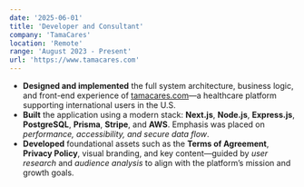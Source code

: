 ```yaml
---
date: '2025-06-01'
title: 'Developer and Consultant'
company: 'TamaCares'
location: 'Remote'
range: 'August 2023 - Present'
url: 'https://www.tamacares.com'
---
```


- **Designed and implemented** the full system architecture, business logic, and front-end experience of [tamacares.com](https://www.tamacares.com)—a healthcare platform supporting international users in the U.S.
- **Built** the application using a modern stack: **Next.js**, **Node.js**, **Express.js**, **PostgreSQL**, **Prisma**, **Stripe**, and **AWS**. Emphasis was placed on _performance, accessibility, and secure data flow_.
- **Developed** foundational assets such as the **Terms of Agreement**, **Privacy Policy**, visual branding, and key content—guided by _user research_ and _audience analysis_ to align with the platform’s mission and growth goals.

